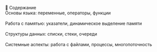 📌 Содержание<br>Основы языка: переменные, операторы, функции<br><br>Работа с памятью: указатели, динамическое выделение памяти<br><br>Структуры данных: списки, стеки, очереди<br><br>Системные аспекты: работа с файлами, процессы, многопоточность
